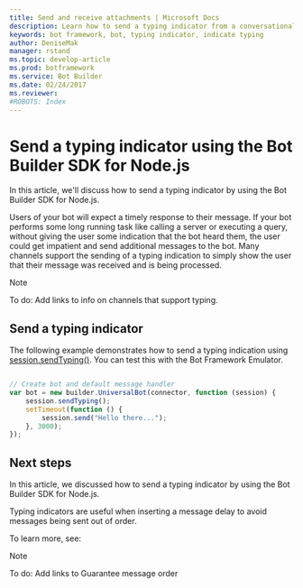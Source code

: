 ```yaml
---
title: Send and receive attachments | Microsoft Docs
description: Learn how to send a typing indicator from a conversational application (bot).
keywords: bot framework, bot, typing indicator, indicate typing
author: DeniseMak
manager: rstand
ms.topic: develop-article
ms.prod: botframework
ms.service: Bot Builder
ms.date: 02/24/2017
ms.reviewer:
#ROBOTS: Index
---
```


# Send a typing indicator using the Bot Builder SDK for Node.js

<!--
> [!div class="op_single_selector"]
> * [.NET](bot-framework-dotnet-howto-send-receive-attachments.md)
> * [Node.js](bot-framework-nodejs-howto-send-receive-attachments.md)
>
-->


In this article, we'll discuss how to send a typing indicator by using the Bot Builder SDK for Node.js.

Users of your bot will expect a timely response to their message. If your bot performs some long running task like calling a server or executing a query, without giving the user some indication that the bot heard them, the user could get impatient and send additional messages to the bot.
Many channels support the sending of a typing indication to simply show the user that their message was received and is being processed.


<!-- TODO: Channels that support typing include: -->
> [!NOTE]
> To do: Add links to info on channels that support typing.

## Send a typing indicator

The following example demonstrates how to send a typing indication using [session.sendTyping()][SendTyping].  You can test this with the Bot Framework Emulator.


```javascript

// Create bot and default message handler
var bot = new builder.UniversalBot(connector, function (session) {
    session.sendTyping();
    setTimeout(function () {
        session.send("Hello there...");
    }, 3000);
});


```


## Next steps

In this article, we discussed how to send a typing indicator by using the Bot Builder SDK for Node.js. 

Typing indicators are useful when inserting a message delay to avoid messages being sent out of order.

To learn more, see:

> [!NOTE]
> To do: Add links to Guarantee message order


[SendTyping]: https://docs.botframework.com/en-us/node/builder/chat-reference/classes/_botbuilder_d_.session#sendtyping
[IMessage]: http://docs.botframework.com/en-us/node/builder/chat-reference/interfaces/_botbuilder_d_.imessage